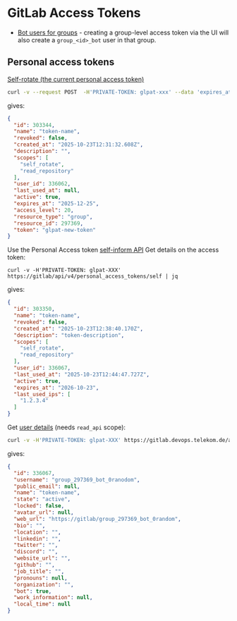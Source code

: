 # GitLab Access Tokens

* [Bot users for groups](https://gitlab.devops.telekom.de/help/user/group/settings/group_access_tokens#bot-users-for-groups) - creating a group-level access token via the UI will also create a `group_<id>_bot` user in that group.

## Personal access tokens

[Self-rotate (the current personal access token)](https://docs.gitlab.com/api/group_access_tokens/#self-rotate)

```bash
curl -v --request POST  -H'PRIVATE-TOKEN: glpat-xxx' --data 'expires_at=2025-12-25'  https://gitlab/api/v4/groups/297369/access_tokens/self/rotate | jq
```

gives:

```json
{
  "id": 303344,
  "name": "token-name",
  "revoked": false,
  "created_at": "2025-10-23T12:31:32.608Z",
  "description": "",
  "scopes": [
    "self_rotate",
    "read_repository"
  ],
  "user_id": 336062,
  "last_used_at": null,
  "active": true,
  "expires_at": "2025-12-25",
  "access_level": 20,
  "resource_type": "group",
  "resource_id": 297369,
  "token": "glpat-new-token"
}
```

Use the Personal Access token [self-inform API](https://docs.gitlab.com/api/personal_access_tokens/#self-inform) Get details on the access token:

```curl
curl -v -H'PRIVATE-TOKEN: glpat-XXX' https://gitlab/api/v4/personal_access_tokens/self | jq
```

gives:

```json
{
  "id": 303350,
  "name": "token-name",
  "revoked": false,
  "created_at": "2025-10-23T12:38:40.170Z",
  "description": "token-description",
  "scopes": [
    "self_rotate",
    "read_repository"
  ],
  "user_id": 336067,
  "last_used_at": "2025-10-23T12:44:47.727Z",
  "active": true,
  "expires_at": "2026-10-23",
  "last_used_ips": [
    "1.2.3.4"
  ]
}
```

Get [user details](https://docs.gitlab.com/api/users/#as-a-regular-user-1) (needs `read_api` scope):

```bash
curl -v -H'PRIVATE-TOKEN: glpat-XXX' https://gitlab.devops.telekom.de/api/v4/users/336067 | jq
```

gives:

```json
{
  "id": 336067,
  "username": "group_297369_bot_0ranodom",
  "public_email": null,
  "name": "token-name",
  "state": "active",
  "locked": false,
  "avatar_url": null,
  "web_url": "https://gitlab/group_297369_bot_0random",
  "bio": "",
  "location": "",
  "linkedin": "",
  "twitter": "",
  "discord": "",
  "website_url": "",
  "github": "",
  "job_title": "",
  "pronouns": null,
  "organization": "",
  "bot": true,
  "work_information": null,
  "local_time": null
}
```